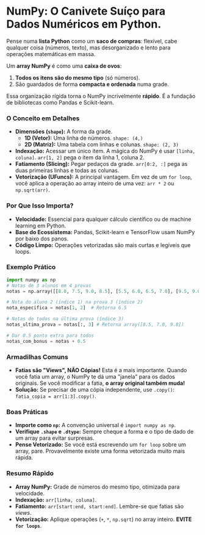 # NumPy: O Canivete Suíço para Dados Numéricos em Python.

Pense numa **lista Python** como um **saco de compras**: flexível, cabe qualquer coisa (números, texto), mas desorganizado e lento para operações matemáticas em massa.

Um **array NumPy** é como uma **caixa de ovos**:
1.  **Todos os itens são do mesmo tipo** (só números).
2.  São guardados de forma **compacta e ordenada** numa grade.

Essa organização rígida torna o NumPy incrivelmente **rápido**. É a fundação de bibliotecas como Pandas e Scikit-learn.

### O Conceito em Detalhes

- **Dimensões (`shape`):** A forma da grade.
  - **1D (Vetor):** Uma linha de números. `shape: (4,)`
  - **2D (Matriz):** Uma tabela com linhas e colunas. `shape: (2, 3)`
- **Indexação:** Acessar um único item. A mágica do NumPy é usar `[linha, coluna]`. `arr[1, 2]` pega o item da linha 1, coluna 2.
- **Fatiamento (Slicing):** Pegar pedaços da grade. `arr[0:2, :]` pega as duas primeiras linhas e todas as colunas.
- **Vetorização (UFuncs):** A principal vantagem. Em vez de um `for loop`, você aplica a operação ao array inteiro de uma vez: `arr * 2` ou `np.sqrt(arr)`.

### Por Que Isso Importa?

- **Velocidade:** Essencial para qualquer cálculo científico ou de machine learning em Python.
- **Base do Ecossistema:** Pandas, Scikit-learn e TensorFlow usam NumPy por baixo dos panos.
- **Código Limpo:** Operações vetorizadas são mais curtas e legíveis que loops.

### Exemplo Prático
```python
import numpy as np
# Notas de 3 alunos em 4 provas
notas = np.array([[8.0, 7.5, 9.0, 8.5], [5.5, 6.0, 6.5, 7.0], [9.5, 9.0, 10.0, 9.8]])

# Nota do aluno 2 (índice 1) na prova 3 (índice 2)
nota_especifica = notas[1, 2]  # Retorna 6.5

# Notas de todos na última prova (índice 3)
notas_ultima_prova = notas[:, 3] # Retorna array([8.5, 7.0, 9.8])

# Dar 0.5 ponto extra para todos
notas_com_bonus = notas + 0.5
```

### Armadilhas Comuns

- **Fatias são "Views", NÃO Cópias!** Esta é a mais importante. Quando você fatia um array, o NumPy te dá uma "janela" para os dados originais. Se você modificar a fatia, **o array original também muda!**
- **Solução:** Se precisar de uma cópia independente, use `.copy()`: `fatia_copia = arr[1:3].copy()`.

### Boas Práticas

- **Importe como `np`:** A convenção universal é `import numpy as np`.
- **Verifique `.shape` e `.dtype`:** Sempre cheque a forma e o tipo de dado de um array para evitar surpresas.
- **Pense Vetorizado:** Se você está escrevendo um `for loop` sobre um array, pare. Provavelmente existe uma forma vetorizada muito mais rápida.

### Resumo Rápido
- **Array NumPy:** Grade de números do mesmo tipo, otimizada para velocidade.
- **Indexação:** `arr[linha, coluna]`.
- **Fatiamento:** `arr[start:end, start:end]`. Lembre-se que fatias são *views*.
- **Vetorização:** Aplique operações (`+`, `*`, `np.sqrt`) no array inteiro. **EVITE `for loops`**.
